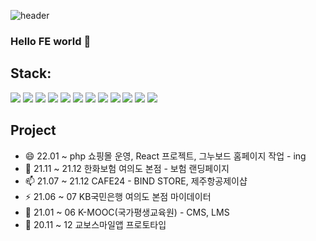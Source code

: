 

![header](https://capsule-render.vercel.app/api?type=slice&color=auto&height=300&section=header&text=MoonDongHyun&fontSize=90)

<!--

//주석 처리 시작
**color000/color000** is a ✨ _special_ ✨ repository because its `README.md` (this file) appears on your GitHub profile.

Here are some ideas to get you started:

- 🔭 I’m currently working on ...
- 🌱 I’m currently learning ...
- 👯 I’m looking to collaborate on ...
- 🤔 I’m looking for help with ...
- 💬 Ask me about ...
- 📫 How to reach me: ...
- 😄 Pronouns: ...
- ⚡ Fun fact: ...🔥 최고의 이모티콘 ...

//주석 처리 끝-->
### Hello FE world 👋

## Stack: 
<img src="https://img.shields.io/badge/HTML5-E34F26?style=flat&logo=HTML5&logoColor=white" /> <img src="https://img.shields.io/badge/CSS3-1572B6?style=flat&logo=CSS3&logoColor=white" />
<img src="https://img.shields.io/badge/Sass-CC6699?style=flat&logo=Sass&logoColor=white" />
<img src="https://img.shields.io/badge/JavaScript-F7DF1E?style=flat&logo=JavaScript&logoColor=white" />
<img src="https://img.shields.io/badge/jQuery-0769AD?style=flat&logo=jQuery&logoColor=white" />
<img src="https://img.shields.io/badge/React-61DAFB?style=flat&logo=React&logoColor=white" />
<img src="https://img.shields.io/badge/AdobePhotoshop-31A8FF?style=flat&logo=AdobePhotoshop&logoColor=white" />
<img src="https://img.shields.io/badge/Figma-F24E1E?style=flat&logo=Figma&logoColor=white" />
<img src="https://img.shields.io/badge/PhpStorm-000000?style=flat&logo=PhpStorm&logoColor=white" />
<img src="https://img.shields.io/badge/Npm-#CB3837?style=flat&logo=Npm&logoColor=white" />
<img src="https://img.shields.io/badge/Yarn-#2C8EBB?style=flat&logo=Yarn&logoColor=white" />
<img src="https://img.shields.io/badge/VisualStudioCode-#007ACC?style=flat&logo=VisualStudioCode&logoColor=white" />

## Project
- 😄 22.01 ~ php 쇼핑몰 운영, React 프로젝트, 그누보드 홈페이지 작업 - ing
- 💬 21.11 ~ 21.12 한화보험 여의도 본점 - 보험 랜딩페이지
- 📫 21.07 ~ 21.12 CAFE24 - BIND STORE, 제주항공제이샵
- ⚡ 21.06 ~ 07 KB국민은행 여의도 본점 마이데이터 
- 👯 21.01 ~ 06 K-MOOC(국가평생교육원) - CMS, LMS
- 🌱 20.11 ~ 12 교보스마일앱 프로토타입



